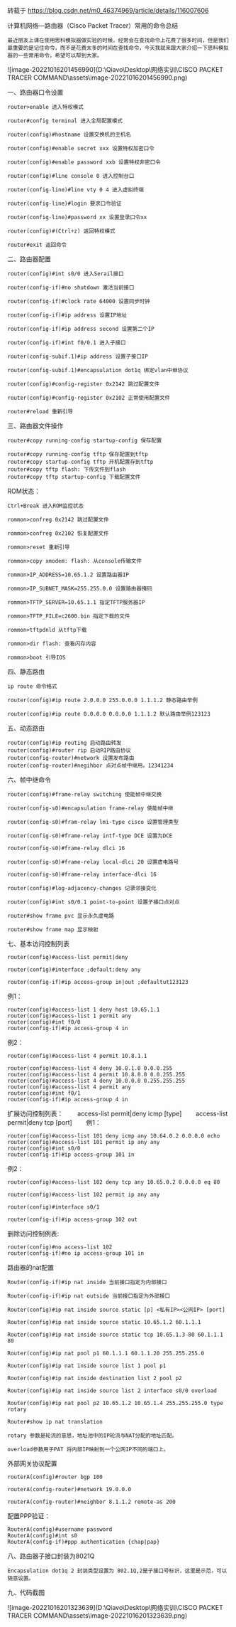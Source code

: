 转载于 https://blog.csdn.net/m0_46374969/article/details/116007606

计算机网络—路由器（Cisco Packet Tracer）常用的命令总结

    最近朋友上课在使用思科模拟器做实验的时候，经常会在查找命令上花费了很多时间，但是我们最重要的是记住命令，而不是花费太多的时间在查找命令，今天我就来跟大家介绍一下思科模拟器的一些常用命令，希望可以帮到大家。

![image-20221016201456990](D:\Qiavo\Desktop\网络实训\CISCO PACKET TRACER COMMAND\assets\image-20221016201456990.png)

一、路由器口令设置

    router>enable 进入特权模式
    
    router#config terminal 进入全局配置模式
    
    router(config)#hostname 设置交换机的主机名
    
    router(config)#enable secret xxx 设置特权加密口令
    
    router(config)#enable password xxb 设置特权非密口令
    
    router(config)#line console 0 进入控制台口
    
    router(config-line)#line vty 0 4 进入虚拟终端
    
    router(config-line)#login 要求口令验证
    
    router(config-line)#password xx 设置登录口令xx
    
    router(config)#(Ctrl+z) 返回特权模式
    
    router#exit 返回命令

二、路由器配置

    router(config)#int s0/0 进入Serail接口
    
    router(config-if)#no shutdown 激活当前接口
    
    router(config-if)#clock rate 64000 设置同步时钟
    
    router(config-if)#ip address 设置IP地址
    
    router(config-if)#ip address second 设置第二个IP
    
    router(config-if)#int f0/0.1 进入子接口
    
    router(config-subif.1)#ip address 设置子接口IP
    
    router(config-subif.1)#encapsulation dot1q 绑定vlan中继协议
    
    router(config)#config-register 0x2142 跳过配置文件
    
    router(config)#config-register 0x2102 正常使用配置文件
    
    router#reload 重新引导

三、路由器文件操作

    router#copy running-config startup-config 保存配置
    
    router#copy running-config tftp 保存配置到tftp
    router#copy startup-config tftp 开机配置存到tftp
    router#copy tftp flash: 下传文件到flash
    router#copy tftp startup-config 下载配置文件

ROM状态：

    Ctrl+Break 进入ROM监控状态
    
    rommon>confreg 0x2142 跳过配置文件
    
    rommon>confreg 0x2102 恢复配置文件
    
    rommon>reset 重新引导
    
    rommon>copy xmodem: flash: 从console传输文件
    
    rommon>IP_ADDRESS=10.65.1.2 设置路由器IP
    
    rommon>IP_SUBNET_MASK=255.255.0.0 设置路由器掩码
    
    rommon>TFTP_SERVER=10.65.1.1 指定TFTP服务器IP
    
    rommon>TFTP_FILE=c2600.bin 指定下载的文件
    
    rommon>tftpdnld 从tftp下载
    
    rommon>dir flash: 查看闪存内容
    
    rommon>boot 引导IOS

四、静态路由

    ip route 命令格式
    
    router(config)#ip route 2.0.0.0 255.0.0.0 1.1.1.2 静态路由举例
    
    router(config)#ip route 0.0.0.0 0.0.0.0 1.1.1.2 默认路由举例123123

五、动态路由

    router(config)#ip routing 启动路由转发
    router(config)#router rip 启动RIP路由协议
    router(config-router)#network 设置发布路由
    router(config-router)#negihbor 点对点帧中继用。12341234

六、帧中继命令

    router(config)#frame-relay switching 使能帧中继交换
    
    router(config-s0)#encapsulation frame-relay 使能帧中继
    
    router(config-s0)#fram-relay lmi-type cisco 设置管理类型
    
    router(config-s0)#frame-relay intf-type DCE 设置为DCE
    
    router(config-s0)#frame-relay dlci 16
    
    router(config-s0)#frame-relay local-dlci 20 设置虚电路号
    
    router(config-s0)#frame-relay interface-dlci 16
    
    router(config)#log-adjacency-changes 记录邻接变化
    
    router(config)#int s0/0.1 point-to-point 设置子接口点对点
    
    router#show frame pvc 显示永久虚电路
    
    router#show frame map 显示映射

七、基本访问控制列表

    router(config)#access-list permit|deny
    
    router(config)#interface ;default:deny any
    
    router(config-if)#ip access-group in|out ;defaultut123123

例1：

    router(config)#access-list 1 deny host 10.65.1.1
    router(config)#access-list 1 permit any
    router(config)#int f0/0
    router(config-if)#ip access-group 4 in

例2：

    router(config)#access-list 4 permit 10.8.1.1
    
    router(config)#access-list 4 deny 10.8.1.0 0.0.0.255
    router(config)#access-list 4 permit 10.8.0.0 0.0.255.255
    router(config)#access-list 4 deny 10.0.0.0 0.255.255.255
    router(config)#access-list 4 permit any
    router(config)#int f0/1
    router(config-if)#ip access-group 4 in

扩展访问控制列表：
　　access-list permit|deny icmp [type]
　　access-list permit|deny tcp [port]
　　例1：

    router(config)#access-list 101 deny icmp any 10.64.0.2 0.0.0.0 echo
    router(config)#access-list 101 permit ip any any
    router(config)#int s0/0
    router(config-if)#ip access-group 101 in

例2：

    router(config)#access-list 102 deny tcp any 10.65.0.2 0.0.0.0 eq 80
    
    router(config)#access-list 102 permit ip any any
    
    router(config)#interface s0/1
    
    router(config-if)#ip access-group 102 out

删除访问控制例表:

    router(config)#no access-list 102
    router(config-if)#no ip access-group 101 in

路由器的nat配置

    Router(config-if)#ip nat inside 当前接口指定为内部接口
    
    Router(config-if)#ip nat outside 当前接口指定为外部接口
    
    Router(config)#ip nat inside source static [p] <私有IP><公网IP> [port]
    
    Router(config)#ip nat inside source static 10.65.1.2 60.1.1.1
    
    Router(config)#ip nat inside source static tcp 10.65.1.3 80 60.1.1.1
    80
    
    Router(config)#ip nat pool p1 60.1.1.1 60.1.1.20 255.255.255.0
    
    Router(config)#ip nat inside source list 1 pool p1
    
    Router(config)#ip nat inside destination list 2 pool p2
    
    Router(config)#ip nat inside source list 2 interface s0/0 overload
    
    Router(config)#ip nat pool p2 10.65.1.2 10.65.1.4 255.255.255.0 type
    rotary
    
    Router#show ip nat translation
    
    rotary 参数是轮流的意思，地址池中的IP轮流与NAT分配的地址匹配。
    
    overload参数用于PAT 将内部IP映射到一个公网IP不同的端口上。

外部网关协议配置

    routerA(config)#router bgp 100
    
    routerA(config-router)#network 19.0.0.0
    
    routerA(config-router)#neighbor 8.1.1.2 remote-as 200

配置PPP验证：

    RouterA(config)#username password
    RouterA(config)#int s0
    RouterA(config-if)#ppp authentication {chap|pap}

八、路由器子接口封装为8021Q

    Encapsulation dot1q 2 封装类型设置为 802.1Q,2是子接口号标识，这里是示范，可以随意设置。

九、代码截图

![image-20221016201323639](D:\Qiavo\Desktop\网络实训\CISCO PACKET TRACER COMMAND\assets\image-20221016201323639.png)